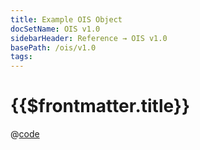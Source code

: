 ```yaml
---
title: Example OIS Object
docSetName: OIS v1.0
sidebarHeader: Reference → OIS v1.0
basePath: /ois/v1.0
tags:
---
```


# {{$frontmatter.title}}

@[code](./example.json)
